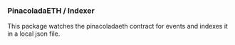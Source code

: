 ### PinacoladaETH / Indexer

This package watches the pinacoladaeth contract for events and indexes it in a local json file.